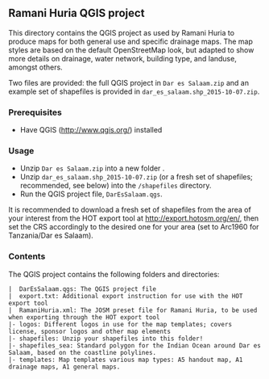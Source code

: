 ## Ramani Huria QGIS project

This directory contains the QGIS project as used by Ramani Huria to produce maps for both general use and specific drainage maps. The map styles are based on the default OpenStreetMap look, but adapted to show more details on drainage, water network, building type, and landuse, amongst others.

Two files are provided: the full QGIS project in `Dar es Salaam.zip` and an example set of shapefiles is provided in `dar_es_salaam.shp_2015-10-07.zip`.

### Prerequisites

- Have QGIS (http://www.qgis.org/) installed

### Usage

- Unzip `Dar es Salaam.zip` into a new folder .
- Unzip `dar_es_salaam.shp_2015-10-07.zip` (or a fresh set of shapefiles; recommended, see below) into the `/shapefiles` directory.
- Run the QGIS project file, `DarEsSalaam.qgs`.

It is recommended to download a fresh set of shapefiles from the area of your interest from the HOT export tool at http://export.hotosm.org/en/, then set the CRS accordingly to the desired one for your area (set to Arc1960 for Tanzania/Dar es Salaam).

### Contents

The QGIS project contains the following folders and directories:

```
|  DarEsSalaam.qgs: The QGIS project file
|  export.txt: Additional export instruction for use with the HOT export tool
|  RamaniHuria.xml: The JOSM preset file for Ramani Huria, to be used when exporting through the HOT export tool
|- logos: Different logos in use for the map templates; covers license, sponsor logos and other map elements
|- shapefiles: Unzip your shapefiles into this folder!
|- shapefiles_sea: Standard polygon for the Indian Ocean around Dar es Salaam, based on the coastline polylines.
|- templates: Map templates various map types: A5 handout map, A1 drainage maps, A1 general maps.
```

